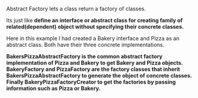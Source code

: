 Abstract Factory lets a class return a factory of classes.

Its just like **define an interface or abstract class for creating family of related(dependent) 
object without specifying their concrete classes.**

Here in this example I had created a Bakery interface and Pizza as an abstract class.
Both have their three concrete implementations.

**BakersPizzaAbstractFactory is the common abstract factory implementation of Pizza and Bakery to get Bakery
and Pizza objects.
BakeryFactory and PizzaFactory are the factory classes that inherit BakersPizzaAbstractFactory to generate 
the object of concrete classes.
Finally BakeryPizzaFactoryCreator to get the factories by passing information such as Pizza or Bakery.**



